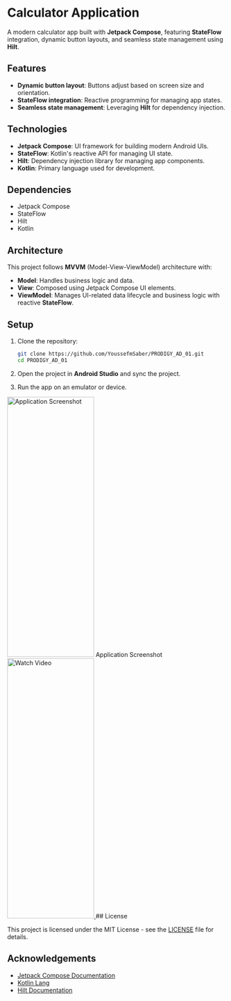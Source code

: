 # Calculator Application

A modern calculator app built with **Jetpack Compose**, featuring **StateFlow** integration, dynamic button layouts, and seamless state management using **Hilt**.

## Features

- **Dynamic button layout**: Buttons adjust based on screen size and orientation.
- **StateFlow integration**: Reactive programming for managing app states.
- **Seamless state management**: Leveraging **Hilt** for dependency injection.

## Technologies

- **Jetpack Compose**: UI framework for building modern Android UIs.
- **StateFlow**: Kotlin's reactive API for managing UI state.
- **Hilt**: Dependency injection library for managing app components.
- **Kotlin**: Primary language used for development.

## Dependencies

- Jetpack Compose
- StateFlow
- Hilt
- Kotlin

## Architecture

This project follows **MVVM** (Model-View-ViewModel) architecture with:

- **Model**: Handles business logic and data.
- **View**: Composed using Jetpack Compose UI elements.
- **ViewModel**: Manages UI-related data lifecycle and business logic with reactive **StateFlow**.

## Setup

1. Clone the repository:
   ```bash
   git clone https://github.com/YoussefmSaber/PRODIGY_AD_01.git
   cd PRODIGY_AD_01
   ```

2. Open the project in **Android Studio** and sync the project.

3. Run the app on an emulator or device.

<img src="https://cdn.discordapp.com/attachments/981587143094845490/1320116122317750323/Screenshot_20241221_214623.png?ex=67686d72&is=67671bf2&hm=50dbc801a61ced31e9639d84530033662df167e460cfcdd59bd136e4b8e8c490&" alt="Application Screenshot" width="200" height="600" />
Application Screenshot
<a href="https://drive.google.com/file/d/1jzpObvjBpwCbvswnI4AqT2oEVc5A22aj/view?usp=sharing">
   <img src="https://cdn.discordapp.com/attachments/981587143094845490/1320116122317750323/Screenshot_20241221_214623.png?ex=67686d72&is=67671bf2&hm=50dbc801a61ced31e9639d84530033662df167e460cfcdd59bd136e4b8e8c490&" width="200" height="600" alt="Watch Video">
</a>
## License

This project is licensed under the MIT License - see the [LICENSE](LICENSE) file for details.

## Acknowledgements

- [Jetpack Compose Documentation](https://developer.android.com/jetpack/compose)
- [Kotlin Lang](https://kotlinlang.org/)
- [Hilt Documentation](https://developer.android.com/training/dependency-injection/hilt-android)
